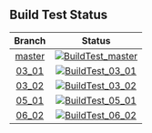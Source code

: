 ## Build Test Status
|Branch|Status|
|:---:|:---:|
| [master](https://github.com/Souto-Naitou/PG3/tree/master) |[![BuildTest_master](https://github.com/Souto-Naitou/PG3/actions/workflows/ReleaseBuildTest.yml/badge.svg)](https://github.com/Souto-Naitou/PG3/actions/workflows/ReleaseBuildTest.yml)|
| [03_01](https://github.com/Souto-Naitou/PG3/tree/03_01) | [![BuildTest_03_01](https://github.com/Souto-Naitou/PG3/actions/workflows/03_01.yml/badge.svg?branch=03_01)](https://github.com/Souto-Naitou/PG3/actions/workflows/03_01.yml) |
| [03_02](https://github.com/Souto-Naitou/PG3/tree/03_02) | [![BuildTest_03_02](https://github.com/Souto-Naitou/PG3/actions/workflows/03_02.yml/badge.svg?branch=03_02)](https://github.com/Souto-Naitou/PG3/actions/workflows/03_02.yml) |
| [05_01](https://github.com/Souto-Naitou/PG3/tree/05_01) | [![BuildTest_05_01](https://github.com/Souto-Naitou/PG3/actions/workflows/05_01.yml/badge.svg?branch=05_01)](https://github.com/Souto-Naitou/PG3/actions/workflows/05_01.yml) |
| [06_02](https://github.com/Souto-Naitou/PG3/tree/06_02) | [![BuildTest_06_02](https://github.com/Souto-Naitou/PG3/actions/workflows/06_02.yml/badge.svg?branch=06_02)](https://github.com/Souto-Naitou/PG3/actions/workflows/06_02.yml) |
